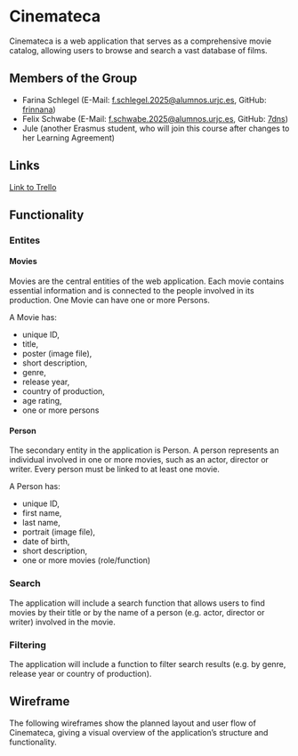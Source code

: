 # Cinemateca
Cinemateca is a web application that serves as a comprehensive movie catalog, allowing users to browse and search a vast database of films.

## Members of the Group
* Farina Schlegel (E-Mail: f.schlegel.2025@alumnos.urjc.es, GitHub: [frinnana](https://github.com/frinnana))
* Felix Schwabe (E-Mail: f.schwabe.2025@alumnos.urjc.es, GitHub: [7dns](https://github.com/7dns))
* Jule (another Erasmus student, who will join this course after changes to her Learning Agreement)

## Links
[Link to Trello](https://trello.com/invite/b/68d0f24f8deb98189ef954eb/ATTI17034f224bc8ee2a098984e95cb7a264E5C95465/cinemateca)

## Functionality
### Entites
#### Movies
Movies are the central entities of the web application. Each movie contains essential information and is connected to the people involved in its production. One Movie can have one or more Persons.

A Movie has: 
* unique ID,
* title, 
* poster (image file), 
* short description, 
* genre, 
* release year,
* country of production, 
* age rating,
* one or more persons

#### Person
The secondary entity in the application is Person. A person represents an individual involved in one or more movies, such as an actor, director or writer. Every person must be linked to at least one movie.

A Person has:
* unique ID, 
* first name,
* last name,
* portrait  (image file),
* date of birth, 
* short description, 
* one or more movies (role/function)

### Search
The application will include a search function that allows users to find movies by their title or by the name of a person (e.g. actor, director or writer) involved in the movie.

### Filtering
The application will include a function to filter search results (e.g. by genre, release year or country of production).

## Wireframe
The following wireframes show the planned layout and user flow of Cinemateca, giving a visual overview of the application’s structure and functionality.
